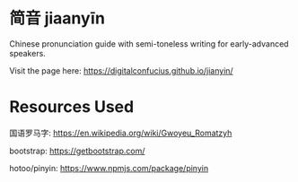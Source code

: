 # 简音 jiaanyīn 
Chinese pronunciation guide with semi-toneless writing for early-advanced speakers.

Visit the page here: https://digitalconfucius.github.io/jianyin/

# Resources Used

国语罗马字: https://en.wikipedia.org/wiki/Gwoyeu_Romatzyh

bootstrap: https://getbootstrap.com/

hotoo/pinyin: https://www.npmjs.com/package/pinyin
